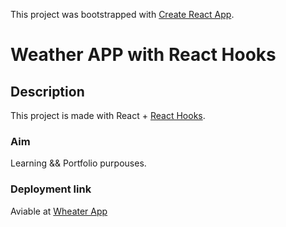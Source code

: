 This project was bootstrapped with [Create React App](https://github.com/facebook/create-react-app).

# Weather APP with React Hooks

## Description

This project is made with React + [React Hooks](https://en.reactjs.org/docs/hooks-intro.html).

### Aim

Learning && Portfolio purpouses.

### Deployment link

Aviable at [Wheater App](https://stoic-newton-5b1a3e.netlify.com)